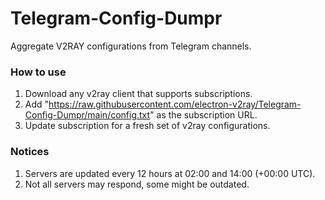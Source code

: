 # Telegram-Config-Dumpr
Aggregate V2RAY configurations from Telegram channels.


### How to use

1. Download any v2ray client that supports subscriptions.
2. Add "https://raw.githubusercontent.com/electron-v2ray/Telegram-Config-Dumpr/main/config.txt" as the subscription URL.
3. Update subscription for a fresh set of v2ray configurations.

### Notices

1. Servers are updated every 12 hours at 02:00 and 14:00 (+00:00 UTC).
2. Not all servers may respond, some might be outdated.
